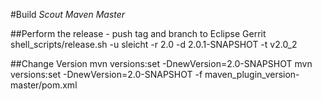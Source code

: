 #Build *Scout Maven Master*

##Perform the release - push tag and branch to Eclipse Gerrit
  shell_scripts/release.sh -u sleicht -r 2.0 -d 2.0.1-SNAPSHOT -t v2.0_2

##Change Version
  mvn versions:set -DnewVersion=2.0-SNAPSHOT
  mvn versions:set -DnewVersion=2.0-SNAPSHOT -f maven_plugin_version-master/pom.xml

